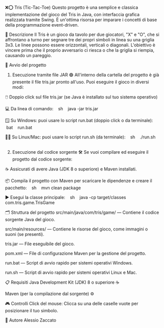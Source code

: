 ❌⭕ Tris (Tic-Tac-Toe)
Questo progetto è una semplice e classica implementazione del gioco del Tris in Java, con interfaccia grafica realizzata tramite Swing. È un'ottima risorsa per imparare i concetti di base della programmazione event-driven.

📖 Descrizione
Il Tris è un gioco da tavolo per due giocatori, "X" e "O", che si affrontano a turno per segnare tre dei propri simboli in linea su una griglia 3x3. Le linee possono essere orizzontali, verticali o diagonali. L'obiettivo è vincere prima che il proprio avversario ci riesca o che la griglia si riempia, causando un pareggio.

🚀 Avvio del progetto
1. Esecuzione tramite file JAR 🟢
All'interno della cartella del progetto è già presente il file tris.jar pronto all'uso. Puoi eseguire il gioco in diversi modi:

🖱️ Doppio click sul file tris.jar (se Java è installato sul tuo sistema operativo)

💻 Da linea di comando:
   sh    java -jar tris.jar    

🪟 Su Windows: puoi usare lo script run.bat (doppio click o da terminale):
   bat    run.bat    

🐧🍏 Su Linux/Mac: puoi usare lo script run.sh (da terminale):
   sh    ./run.sh    

2. Esecuzione dal codice sorgente 🛠️
Se vuoi compilare ed eseguire il progetto dal codice sorgente:

☕ Assicurati di avere Java (JDK 8 o superiore) e Maven installati.

📦 Compila il progetto con Maven per scaricare le dipendenze e creare il pacchetto:
   sh    mvn clean package    

▶️ Esegui la classe principale:
   sh    java -cp target/classes com.tris.game.TrisGame    

🗂️ Struttura del progetto
src/main/java/com/tris/game/ — Contiene il codice sorgente Java del gioco.

src/main/resources/ — Contiene le risorse del gioco, come immagini o suoni (se presenti).

tris.jar — File eseguibile del gioco.

pom.xml — File di configurazione Maven per la gestione del progetto.

run.bat — Script di avvio rapido per sistemi operativi Windows.

run.sh — Script di avvio rapido per sistemi operativi Linux e Mac.

📋 Requisiti
Java Development Kit (JDK) 8 o superiore ☕

Maven (per la compilazione dal sorgente) ⚙️

🎮 Controlli
Click del mouse: Clicca su una delle caselle vuote per posizionare il tuo simbolo.

👤 Autore
Alessio Zaccato

